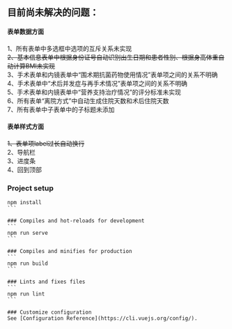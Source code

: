 ## 目前尚未解决的问题：
#### 表单数据方面
1、所有表单中多选框中选项的互斥关系未实现  
~~2、基本信息表单中根据身份证号自动识别出生日期和患者性别、根据身高体重自动计算BMI未实现~~  
3、手术表单和内镜表单中“围术期抗菌药物使用情况”表单项之间的关系不明确  
4、手术表单中“术后并发症与再手术情况”表单项之间的关系不明确  
5、手术表单和内镜表单中“营养支持治疗情况”的评分标准未实现  
6、所有表单“离院方式”中自动生成住院天数和术后住院天数  
7、所有表单中子表单中的子标题未添加


#### 表单样式方面

~~1、表单项label过长自动换行~~  
2、导航栏  
3、进度条  
4、回到顶部

### Project setup
````
npm install
```

### Compiles and hot-reloads for development
```
npm run serve
```

### Compiles and minifies for production
```
npm run build
```

### Lints and fixes files
```
npm run lint
```

### Customize configuration
See [Configuration Reference](https://cli.vuejs.org/config/).
